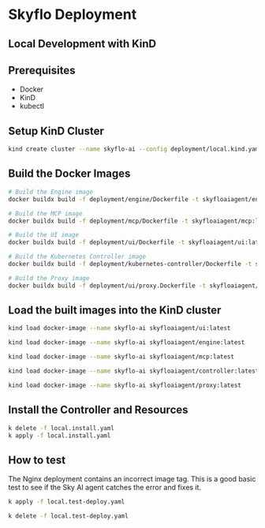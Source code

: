 # Skyflo Deployment

## Local Development with KinD

## Prerequisites

- Docker
- KinD
- kubectl

## Setup KinD Cluster

```bash
kind create cluster --name skyflo-ai --config deployment/local.kind.yaml
```

## Build the Docker Images

```bash
# Build the Engine image
docker buildx build -f deployment/engine/Dockerfile -t skyfloaiagent/engine:latest .

# Build the MCP image
docker buildx build -f deployment/mcp/Dockerfile -t skyfloaiagent/mcp:latest .

# Build the UI image
docker buildx build -f deployment/ui/Dockerfile -t skyfloaiagent/ui:latest .

# Build the Kubernetes Controller image
docker buildx build -f deployment/kubernetes-controller/Dockerfile -t skyfloaiagent/controller:latest .

# Build the Proxy image
docker buildx build -f deployment/ui/proxy.Dockerfile -t skyfloaiagent/proxy:latest .
```

## Load the built images into the KinD cluster
```bash
kind load docker-image --name skyflo-ai skyfloaiagent/ui:latest

kind load docker-image --name skyflo-ai skyfloaiagent/engine:latest

kind load docker-image --name skyflo-ai skyfloaiagent/mcp:latest

kind load docker-image --name skyflo-ai skyfloaiagent/controller:latest

kind load docker-image --name skyflo-ai skyfloaiagent/proxy:latest
```

## Install the Controller and Resources

```bash
k delete -f local.install.yaml
k apply -f local.install.yaml
```

## How to test

The Nginx deployment contains an incorrect image tag. This is a good basic test to see if the Sky AI agent catches the error and fixes it.

```bash
k apply -f local.test-deploy.yaml

k delete -f local.test-deploy.yaml
```